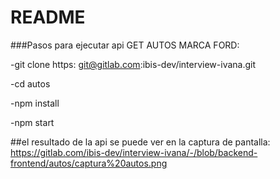 # README

###Pasos para ejecutar api GET AUTOS MARCA FORD:

-git clone https: git@gitlab.com:ibis-dev/interview-ivana.git

-cd autos

-npm install

-npm start

##el resultado de la api se puede ver en la captura de pantalla: https://gitlab.com/ibis-dev/interview-ivana/-/blob/backend-frontend/autos/captura%20autos.png